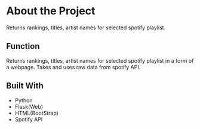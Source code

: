 # About the Project
Returns rankings, titles, artist names for selected spotify playlist.

## Function
Returns rankings, titles, artist names for selected spotify playlist in a form of a webpage.
Takes and uses raw data from spotify API.

## Built With 
- Python
- Flask(Web)
- HTML(BootStrap)
- Spotify API